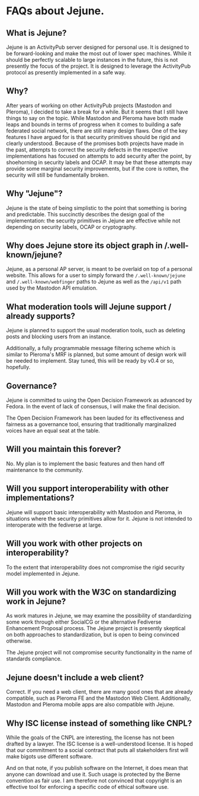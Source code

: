# FAQs about Jejune.

## What is Jejune?

Jejune is an ActivityPub server designed for personal use.  It
is designed to be forward-looking and make the most out of lower
spec machines.  While it should be perfectly scalable to large
instances in the future, this is not presently the focus of the
project.  It is designed to leverage the ActivityPub protocol
as presently implemented in a safe way.

## Why?

After years of working on other ActivityPub projects (Mastodon
and Pleroma), I decided to take a break for a while.  But it
seems that I still have things to say on the topic.  While
Mastodon and Pleroma have both made leaps and bounds in terms
of progress when it comes to building a safe federated social
network, there are still many design flaws.  One of the key
features I have argued for is that security primitives should
be rigid and clearly understood.  Because of the promises both
projects have made in the past, attempts to correct the
security defects in the respective implementations has focused
on attempts to add security after the point, by shoehorning in
security labels and OCAP.  It may be that these attempts may
provide some marginal security improvements, but if the core
is rotten, the security will still be fundamentally broken.

## Why "Jejune"?

Jejune is the state of being simplistic to the point that
something is boring and predictable.  This succinctly describes
the design goal of the implementation: the security primitives
in Jejune are effective while not depending on security labels,
OCAP or cryptography.

## Why does Jejune store its object graph in /.well-known/jejune?

Jejune, as a personal AP server, is meant to be overlaid on
top of a personal website.  This allows for a user to simply
forward the `/.well-known/jejune` and `/.well-known/webfinger`
paths to Jejune as well as the `/api/v1` path used by the
Mastodon API emulation.

## What moderation tools will Jejune support / already supports?

Jejune is planned to support the usual moderation tools,
such as deleting posts and blocking users from an instance.

Additionally, a fully programmable message filtering scheme
which is similar to Pleroma's MRF is planned, but some
amount of design work will be needed to implement.  Stay tuned,
this will be ready by v0.4 or so, hopefully.

## Governance?

Jejune is committed to using the Open Decision Framework as
advanced by Fedora.  In the event of lack of consensus, I
will make the final decision.

The Open Decision Framework has been lauded for its
effectiveness and fairness as a governance tool, ensuring
that traditionally marginalized voices have an equal seat
at the table.

## Will you maintain this forever?

No.  My plan is to implement the basic features and then
hand off maintenance to the community.

## Will you support interoperability with other implementations?

Jejune will support basic interoperability with Mastodon and
Pleroma, in situations where the security primitives allow
for it.  Jejune is not intended to interoperate with the
fediverse at large.

## Will you work with other projects on interoperability?

To the extent that interoperability does not compromise the
rigid security model implemented in Jejune.

## Will you work with the W3C on standardizing work in Jejune?

As work matures in Jejune, we may examine the possibility of
standardizing some work through either SocialCG or the alternative
Fediverse Enhancement Proposal process.  The Jejune project is
presently skeptical on both approaches to standardization, but
is open to being convinced otherwise.

The Jejune project will not compromise security functionality
in the name of standards compliance.

## Jejune doesn't include a web client?

Correct.  If you need a web client, there are many good ones
that are already compatible, such as Pleroma FE and the
Mastodon Web Client.  Additionally, Mastodon and Pleroma
mobile apps are also compatible with Jejune.

## Why ISC license instead of something like CNPL?

While the goals of the CNPL are interesting, the license has
not been drafted by a lawyer.  The ISC license is a well-understood
license.  It is hoped that our commitment to a social contract
that puts all stakeholders first will make bigots use different
software.

And on that note, if you publish software on the Internet,
it does mean that anyone can download and use it.  Such usage
is protected by the Berne convention as fair use.  I am
therefore not convinced that copyright is an effective tool
for enforcing a specific code of ethical software use.
